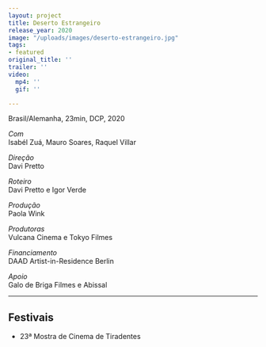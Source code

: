 ```yaml
---
layout: project
title: Deserto Estrangeiro
release_year: 2020
image: "/uploads/images/deserto-estrangeiro.jpg"
tags:
- featured
original_title: ''
trailer: ''
video:
  mp4: ''
  gif: ''

---
```

Brasil/Alemanha, 23min, DCP, 2020

_Com_  
Isabél Zuá, Mauro Soares, Raquel Villar

_Direção_  
Davi Pretto

_Roteiro_  
Davi Pretto e Igor Verde

_Produção_  
Paola Wink

_Produtoras_  
Vulcana Cinema e Tokyo Filmes

_Financiamento_  
DAAD Artist-in-Residence Berlin

_Apoio_  
Galo de Briga Filmes e Abissal

***

## Festivais

* 23ª Mostra de Cinema de Tiradentes 